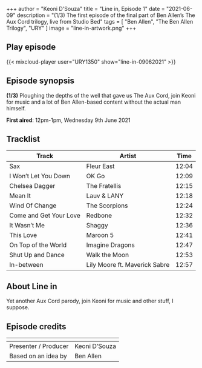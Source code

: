 +++
author = "Keoni D'Souza"
title = "Line in, Episode 1"
date = "2021-06-09"
description = "(1/3) The first episode of the final part of Ben Allen’s The Aux Cord trilogy, live from Studio Bed"
tags = [
    "Ben Allen",
    "The Ben Allen Trilogy",
    "URY"
]
image = "line-in-artwork.png"
+++

## Play episode

{{< mixcloud-player user="URY1350" show="line-in-09062021" >}}

## Episode synopsis

**(1/3)** Ploughing the depths of the well that gave us The Aux Cord, join Keoni for music and a lot of Ben Allen-based content without the actual man himself.

**First aired**: 12pm-1pm, Wednesday 9th June 2021

## Tracklist

| Track	| Artist | Time |
| --- | --- | --- |
| Sax | Fleur East | 12:04 | 
| I Won’t Let You Down | OK Go | 12:09 |
| Chelsea Dagger | The Fratellis | 12:15 |
| Mean It | Lauv & LANY | 12:18 |
| Wind Of Change | The Scorpions | 12:24 |
| Come and Get Your Love | Redbone | 12:32 |
| It Wasn’t Me | Shaggy | 12:36 |
| This Love | Maroon 5 | 12:41 |
| On Top of the World | Imagine Dragons | 12:47 |
| Shut Up and Dance | Walk the Moon	| 12:53 |
| In-between | Lily Moore ft. Maverick Sabre | 12:57 |

## About Line in

Yet another Aux Cord parody, join Keoni for music and other stuff, I suppose.

## Episode credits

| []() | []() |
| --- | --- |
| Presenter / Producer | Keoni D’Souza |
| Based on an idea by | Ben Allen |